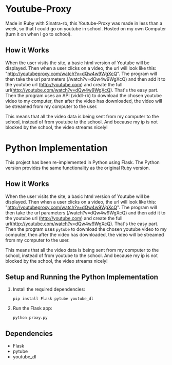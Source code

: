Youtube-Proxy
=============

Made in Ruby with Sinatra-rb, this Youtube-Proxy was made in less than a week, so that I could go on youtube in school.
Hosted on my own Computer (turn it on when I go to school).

How it Works
------------

When the user visits the site, a basic html version of Youtube will be displayed.
Then when a user clicks on a video, the url will look like this: "http://youtubeproxy.com/watch?v=dQw4w9WgXcQ".
The program will then take the url parameters (/watch?v=dQw4w9WgXcQ) and then add it to the youtube url (http://youtube.com)
and create the full url(http://youtube.com/watch?v=dQw4w9WgXcQ). That's the easy part. Then the program uses an API (viddl-rb) to download the chosen youtube video to my computer, then after the video has downloaded, the video will be streamed from my computer to the user.

This means that all the video data is being sent from my computer to the school, instead of from youtube to the school. And because my ip is not blocked by the school, the video streams nicely!

Python Implementation
=====================

This project has been re-implemented in Python using Flask. The Python version provides the same functionality as the original Ruby version.

How it Works
------------

When the user visits the site, a basic html version of Youtube will be displayed.
Then when a user clicks on a video, the url will look like this: "http://youtubeproxy.com/watch?v=dQw4w9WgXcQ".
The program will then take the url parameters (/watch?v=dQw4w9WgXcQ) and then add it to the youtube url (http://youtube.com)
and create the full url(http://youtube.com/watch?v=dQw4w9WgXcQ). That's the easy part. Then the program uses `pytube` to download the chosen youtube video to my computer, then after the video has downloaded, the video will be streamed from my computer to the user.

This means that all the video data is being sent from my computer to the school, instead of from youtube to the school. And because my ip is not blocked by the school, the video streams nicely!

Setup and Running the Python Implementation
-------------------------------------------

1. Install the required dependencies:
   ```
   pip install Flask pytube youtube_dl
   ```

2. Run the Flask app:
   ```
   python proxy.py
   ```

Dependencies
------------

* Flask
* pytube
* youtube_dl
